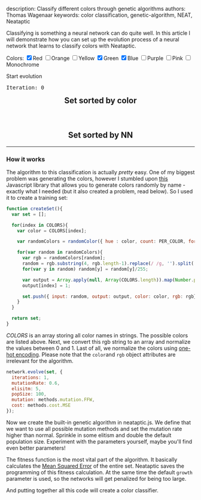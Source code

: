description: Classify different colors through genetic algorithms
authors: Thomas Wagenaar
keywords: color classification, genetic-algorithm, NEAT, Neataptic

Classifying is something a neural network can do quite well. In this article
I will demonstrate how you can set up the evolution process of a neural network
that learns to classify colors with Neataptic.

Colors:
<label class="checkbox-inline"><input class="colors" type="checkbox" value="red" checked="true">Red</label>
<label class="checkbox-inline"><input class="colors" type="checkbox" value="orange">Orange</label>
<label class="checkbox-inline"><input class="colors" type="checkbox" value="yellow">Yellow</label>
<label class="checkbox-inline"><input class="colors" type="checkbox" value="green" checked="true">Green</label>
<label class="checkbox-inline"><input class="colors" type="checkbox" value="blue" checked="true">Blue</label>
<label class="checkbox-inline"><input class="colors" type="checkbox" value="purple">Purple</label>
<label class="checkbox-inline"><input class="colors" type="checkbox" value="pink">Pink</label>
<label class="checkbox-inline"><input class="colors" type="checkbox" value="monochrome">Monochrome</label>

<a href="#" class="start" style="text-decoration: none"><span class="glyphicon glyphicon-play"></span> Start evolution</a>

<pre class="stats">Iteration: <span class="iteration">0</span>                                                        Best-fitness: <span class="bestfitness">0</span></pre>
<div class="row" style="margin-top: -15px;">
  <div class="col-md-6">
    <center><h2 class="blocktext">Set sorted by color</h3></center>
    <div class="row set" style="padding: 30px; margin-top: -40px; padding-right: 40px;">
    </div>
  </div>
  <div class="col-md-6">
    <center><h2 class="blocktext">Set sorted by NN</h3></center>
    <div class="row fittestset" style="padding-left: 40px;">
    </div>
  </div>
</div>

<hr>

### How it works
The algorithm to this classification is actually _pretty_ easy. One of my biggest
problem was generating the colors, however I stumbled upon [this](https://github.com/davidmerfield/randomColor)
Javascript library that allows you to generate colors randomly by name - exactly
what I needed (but it also created a problem, read below). So I used it to create
a training set:

```javascript
function createSet(){
  var set = [];

  for(index in COLORS){
    var color = COLORS[index];

    var randomColors = randomColor({ hue : color, count: PER_COLOR, format: 'rgb'});

    for(var random in randomColors){
      var rgb = randomColors[random];
      random = rgb.substring(4, rgb.length-1).replace(/ /g, '').split(',');
      for(var y in random) random[y] = random[y]/255;

      var output = Array.apply(null, Array(COLORS.length)).map(Number.prototype.valueOf, 0);
      output[index] = 1;

      set.push({ input: random, output: output, color: color, rgb: rgb});
    }
  }

  return set;
}
```

_COLORS_ is an array storing all color names in strings. The possible colors are
listed above. Next, we convert this rgb string to an array and normalize the
values between 0 and 1. Last of all, we normalize the colors using
[one-hot encoding](https://www.quora.com/What-is-one-hot-encoding-and-when-is-it-used-in-data-science).
Please note that the `color`and `rgb` object attributes are irrelevant for the algorithm.

```javascript
network.evolve(set, {
  iterations: 1,
  mutationRate: 0.6,
  elisitm: 5,
  popSize: 100,
  mutation: methods.mutation.FFW,
  cost: methods.cost.MSE
});
```

Now we create the built-in genetic algorithm in neataptic.js. We define
that we want to use all possible mutation methods and set the mutation rate
higher than normal. Sprinkle in some elitism and double the default population
size. Experiment with the parameters yourself, maybe you'll find even better parameters!

The fitness function is the most vital part of the algorithm. It basically
calculates the [Mean Squared Error](https://en.wikipedia.org/wiki/Mean_squared_error)
of the entire set. Neataptic saves the programming of this fitness calculation.
At the same time the default `growth` parameter is used, so the networks will
get penalized for being too large.

And putting together all this code will create a color classifier.
